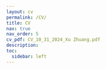 ```yaml
---
layout: cv
permalink: /CV/
title: CV
nav: true
nav_order: 5
cv_pdf: CV_10_31_2024_Xu Zhuang.pdf
description: 
toc:
  sidebar: left
---
```

